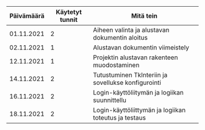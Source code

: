 Päivämäärä | Käytetyt tunnit | Mitä tein
---------- |  -------------- | ---------
01.11.2021 |       2         | Aiheen valinta ja alustavan dokumentin aloitus
02.11.2021 |       1	     | Alustavan dokumentin viimeistely
12.11.2021 |       1         | Projektin alustavan rakenteen muodostaminen
14.11.2021 |       2         | Tutustuminen TkInteriin ja sovellukse konfigurointi
16.11.2021 |       2         | Login-käyttöliitymän ja logiikan suunnittellu
18.11.2021 |       2         | Login-käyttöliittymän ja logiikan toteutus ja testaus